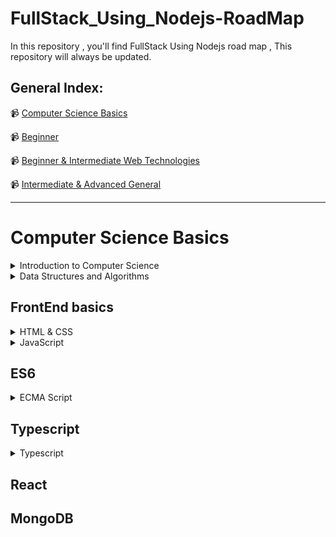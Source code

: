 # FullStack_Using_Nodejs-RoadMap
In this repository , you'll find FullStack Using Nodejs road map , This repository will always be updated.

## General Index:

📹 [ Computer Science Basics ](#Computer-Science-Basics)

📹 [Beginner](#beginner)

📹 [Beginner & Intermediate Web Technologies](#beginner--intermediate-web-technologies)

📹 [Intermediate & Advanced General](#intermediate--advanced-general)

___

# Computer Science Basics

<details>
   <summary> Introduction to Computer Science </summary>


## Introduction to Computer Science

### Notes :

 - First of all you need to study programming lanaguage such as Python 

 - Secondly you need to study CS50 Course
  
 - Finally you need to study C++ Course

  #### Python

   📹 [Introduction to Computer Science and Programming Using Python from Elzero](https://youtube.com/playlist?list=PLDoPjvoNmBAyE_gei5d18qkfIe-Z8mocs)

  #### CS50
  
   📹 [CS50's Introduction to Computer Science In English](https://www.edx.org/course/introduction-computer-science-harvardx-cs50x)


   📹 [CS50's Introduction to Computer Science In Arabic](https://youtube.com/playlist?list=PLnrlZUDQofUv7JE4QIahAyztrQU9bnJmd)



  #### C++

   [C++ In Arabic](https://youtube.com/playlist?list=PL1DUmTEdeA6IUD9Gt5rZlQfbZyAWXd-oD)

   [C++ In Arabic](https://youtube.com/playlist?list=PLDoPjvoNmBAwy-rS6WKudwVeb_x63EzgS)

</details>

<details>
   
   <summary> Data Structures and Algorithms</summary>

## Data Structure for C++ and Python

  [Data Structure For C++](https://youtube.com/playlist?list=PL1DUmTEdeA6JlommmGP5wicYLxX5PVCQt)
  
  [Data Structure For Python](https://youtu.be/pkYVOmU3MgA)

## Object Oriented Programming(OOP) for C++ and Python

  [OOP For C++](https://youtube.com/playlist?list=PL1DUmTEdeA6KLEvIO0NyrkT91BVle8BOU)

  ### Notes : 
  
  - You have two courses of OOP Python , you can choose one course of them
    
  [OOP Python](https://youtu.be/A9kSngn7254)
    
  [OOP Python](https://youtu.be/Ej_02ICOIgs)

</details>

## FrontEnd basics 

<details>

   <summary>HTML & CSS</summary>
  
 

  📹 [ HTML - Elzero ](https://youtube.com/playlist?list=PLDoPjvoNmBAw_t_XWUFbBX-c9MafPk9ji)

  📹 [ CSS - Elzero ](https://youtube.com/playlist?list=PLDoPjvoNmBAzjsz06gkzlSrlev53MGIKe)

</details>


  <details>

  <summary>JavaScript</summary>
  


  📹 [ JavaScript- Elzero ](https://youtube.com/playlist?list=PLDoPjvoNmBAx3kiplQR_oeDqLDBUDYwVv)


  <summary>JavaScript projects</summary>

  📹 [ JavaScript- Elzero ](https://youtube.com/playlist?list=PLDoPjvoNmBAz7_BgzvNcOaE-m_SnE4jiT)

    
  </details>
  


## ES6 

<details>

<summary> ECMA Script</summary>



 📹 [ ES6 - Elzero ](https://youtube.com/playlist?list=PLDoPjvoNmBAy3siU1b04xY24ZlstofO9M)

</details>
 

## Typescript 

<details>

<summary>Typescript</summary>



   📹 [Typescript - Elzero ](https://youtube.com/playlist?list=PLDoPjvoNmBAy532K9M_fjiAmrJ0gkCyLJ)


</details>


## React 



## MongoDB


